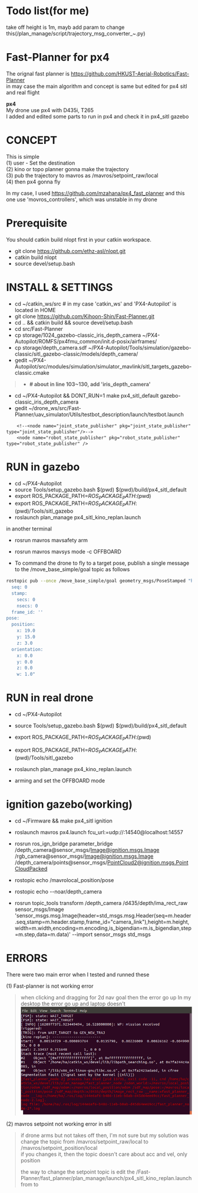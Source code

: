 # Todo list(for me)
take off height is 1m, mayb add param to change this(/plan_manage/script/trajectory_msg_converter_~.py)   

# Fast-Planner for px4

The orignal fast planner is https://github.com/HKUST-Aerial-Robotics/Fast-Planner   
in may case the main algorithm and concept is same but edited for px4 sitl and real flight

**px4**   
My drone use px4 with D435i, T265   
I added and edited some parts to run in px4 and check it in px4_sitl gazebo

# CONCEPT
This is simple   
(1) user - Set the destination   
(2) kino or topo planner gonna make the trajectory   
(3) pub the trajectory to mavros as /mavros/setpoint_raw/local   
(4) then px4 gonna fly   

 

In my case, I used https://github.com/mzahana/px4_fast_planner
and this one use 'movros_controllers', which was unstable in my drone

# Prerequisite
You should catkin build nlopt first in your catkin workspace.
- git clone https://github.com/ethz-asl/nlopt.git
- catkin build nlopt
- source devel/setup.bash

# INSTALL & SETTINGS
- cd ~/catkin_ws/src # in my case 'catkin_ws' and 'PX4-Autopilot' is located in HOME
- git clone https://github.com/Kihoon-Shin/Fast-Planner.git
- cd .. && catkin build && source devel/setup.bash
- cd src/Fast-Planner
- cp storage/1024_gazebo-classic_iris_depth_camera ~/PX4-Autopilot/ROMFS/px4fmu_common/init.d-posix/airframes/
- cp storage/depth_camera.sdf ~/PX4-Autopilot/Tools/simulation/gazebo-classic/sitl_gazebo-classic/models/depth_camera/
- gedit ~/PX4-Autopilot/src/modules/simulation/simulator_mavlink/sitl_targets_gazebo-classic.cmake 
>- **# about in line 103~130, add 'iris_depth_camera'**
- cd ~/PX4-Autopilot && DONT_RUN=1 make px4_sitl_default gazebo-classic_iris_depth_camera
- gedit ~/drone_ws/src/Fast-Planner/uav_simulator/Utils/testbot_description/launch/testbot.launch
```
	<!--<node name="joint_state_publisher" pkg="joint_state_publisher" type="joint_state_publisher"/>-->
	<node name="robot_state_publisher" pkg="robot_state_publisher" type="robot_state_publisher" />
```

# RUN in gazebo
- cd ~/PX4-Autopilot
- source Tools/setup_gazebo.bash $(pwd) $(pwd)/build/px4_sitl_default
- export ROS_PACKAGE_PATH=$ROS_PACKAGE_PATH:$(pwd)
- export ROS_PACKAGE_PATH=$ROS_PACKAGE_PATH:$(pwd)/Tools/sitl_gazebo
- roslaunch plan_manage px4_sitl_kino_replan.launch   

in another terminal
- rosrun mavros mavsafety arm 
- rosrun mavros mavsys mode -c OFFBOARD

- To command the drone to fly to a target pose, publish a single message to the /move_base_simple/goal topic as follows
```bash
rostopic pub --once /move_base_simple/goal geometry_msgs/PoseStamped "header:
  seq: 0
  stamp:
    secs: 0
    nsecs: 0
  frame_id: ''
pose:
  position:
    x: 19.0
    y: 15.0
    z: 3.0
  orientation:
    x: 0.0
    y: 0.0
    z: 0.0
    w: 1.0"
```

# RUN in real drone
- cd ~/PX4-Autopilot
- source Tools/setup_gazebo.bash $(pwd) $(pwd)/build/px4_sitl_default
- export ROS_PACKAGE_PATH=$ROS_PACKAGE_PATH:$(pwd)
- export ROS_PACKAGE_PATH=$ROS_PACKAGE_PATH:$(pwd)/Tools/sitl_gazebo
- roslaunch plan_manage px4_kino_replan.launch      
   
- arming and set the OFFBOARD mode

# ignition gazebo(working)
- cd ~/Firmware && make px4_sitl ignition
- roslaunch mavros px4.launch fcu_url:=udp://:14540@localhost:14557
- rosrun ros_ign_bridge parameter_bridge /depth_camera@sensor_msgs/Image@ignition.msgs.Image /rgb_camera@sensor_msgs/Image@ignition.msgs.Image /depth_camera/points@sensor_msgs/PointCloud2@ignition.msgs.PointCloudPacked

- rostopic echo /mavrolocal_position/pose
- rostopic echo --noar/depth_camera

- rosrun topic_tools transform /depth_camera /d435/depth/ima_rect_raw sensor_msgs/Image 'sensor_msgs.msg.Image(header=std_msgs.msg.Header(seq=m.header.seq,stamp=m.header.stamp,frame_id="camera_link"),height=m.height,width=m.width,encoding=m.encoding,is_bigendian=m.is_bigendian,step=m.step,data=m.data)' --import sensor_msgs std_msgs


# ERRORS

There were two main error when I tested and runned these

(1) Fast-planner is not working error
> when clicking and dragging for 2d nav goal then the error go up
> In my desktop the error go up and laptop doesn't
![screensh](./image/fast_planner_error.png)

(2) mavros setpoint not working error in sitl
> if drone arms but not takes off then, I'm not sure but my solution was change the topic from /mavros/setpoint_raw/local to /mavros/setpoint_position/local   
> if you changes it, then the topic doesn't care about acc and vel, only position
> 
> the way to change the setpoint topic is edit the /Fast-Planner/fast_planner/plan_manage/launch/px4_sitl_kino_replan.launch
>  from <node pkg="plan_manage" name="traj_msg_converter" type="trajectory_msg_converter_raw.py" output="screen"/>
>  to <node pkg="plan_manage" name="traj_msg_converter" type="trajectory_msg_converter_pos.py" output="screen"/>

